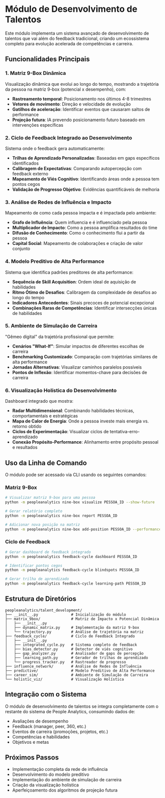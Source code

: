 # Módulo de Desenvolvimento de Talentos

Este módulo implementa um sistema avançado de desenvolvimento de talentos que vai além do feedback tradicional, criando um ecossistema completo para evolução acelerada de competências e carreira.

## Funcionalidades Principais

### 1. Matriz 9-Box Dinâmica

Visualização dinâmica que evolui ao longo do tempo, mostrando a trajetória da pessoa na matriz 9-box (potencial x desempenho), com:

- **Rastreamento temporal**: Posicionamento nos últimos 4-8 trimestres
- **Vetores de movimento**: Direção e velocidade de evolução
- **Gatilhos de aceleração**: Identificar eventos que causaram saltos de performance
- **Projeção futura**: IA prevendo posicionamento futuro baseado em intervenções específicas

### 2. Ciclo de Feedback Integrado ao Desenvolvimento

Sistema onde o feedback gera automaticamente:

- **Trilhas de Aprendizado Personalizadas**: Baseadas em gaps específicos identificados
- **Calibragem de Expectativas**: Comparando autopercepção com feedback externo
- **Mapeamento de Viés Cognitivo**: Identificando áreas onde a pessoa tem pontos cegos
- **Validação de Progresso Objetivo**: Evidências quantificáveis de melhoria

### 3. Análise de Redes de Influência e Impacto

Mapeamento de como cada pessoa impacta e é impactada pelo ambiente:

- **Grafo de Influência**: Quem influencia e é influenciado pela pessoa
- **Multiplicador de Impacto**: Como a pessoa amplifica resultados do time
- **Difusão de Conhecimento**: Como o conhecimento flui a partir da pessoa
- **Capital Social**: Mapeamento de colaborações e criação de valor conjunto

### 4. Modelo Preditivo de Alta Performance

Sistema que identifica padrões preditores de alta performance:

- **Sequência de Skill Acquisition**: Ordem ideal de aquisição de habilidades
- **Ritmo Ótimo de Desafios**: Calibragem da complexidade de desafios ao longo do tempo
- **Indicadores Antecedentes**: Sinais precoces de potencial excepcional
- **Combinações Raras de Competências**: Identificar intersecções únicas de habilidades

### 5. Ambiente de Simulação de Carreira

"Gêmeo digital" da trajetória profissional que permite:

- **Cenários "What-If"**: Simular impactos de diferentes escolhas de carreira
- **Benchmarking Customizado**: Comparação com trajetórias similares de alta performance
- **Jornadas Alternativas**: Visualizar caminhos paralelos possíveis
- **Pontos de Inflexão**: Identificar momentos-chave para decisões de carreira

### 6. Visualização Holística do Desenvolvimento

Dashboard integrado que mostra:

- **Radar Multidimensional**: Combinando habilidades técnicas, comportamentais e estratégicas
- **Mapa de Calor de Energia**: Onde a pessoa investe mais energia vs. retorno obtido
- **Ciclos de Experimentação**: Visualizar ciclos de tentativa-erro-aprendizado
- **Conexão Propósito-Performance**: Alinhamento entre propósito pessoal e resultados

## Uso da Linha de Comando

O módulo pode ser acessado via CLI usando os seguintes comandos:

### Matriz 9-Box

```bash
# Visualizar matriz 9-box para uma pessoa
python -m peopleanalytics nine-box visualize PESSOA_ID --show-future

# Gerar relatório completo
python -m peopleanalytics nine-box report PESSOA_ID

# Adicionar nova posição na matriz
python -m peopleanalytics nine-box add-position PESSOA_ID --performance 8.5 --potential 7.0
```

### Ciclo de Feedback

```bash
# Gerar dashboard de feedback integrado
python -m peopleanalytics feedback-cycle dashboard PESSOA_ID

# Identificar pontos cegos
python -m peopleanalytics feedback-cycle blindspots PESSOA_ID

# Gerar trilha de aprendizado
python -m peopleanalytics feedback-cycle learning-path PESSOA_ID
```

## Estrutura de Diretórios

```
peopleanalytics/talent_development/
├── __init__.py               # Inicialização do módulo
├── matrix_9box/              # Matriz de Impacto x Potencial Dinâmica
│   ├── __init__.py
│   ├── dynamic_matrix.py     # Implementação da matriz 9-box
│   └── trajectory.py         # Análise de trajetória na matriz
├── feedback_cycle/           # Ciclo de Feedback Integrado
│   ├── __init__.py
│   ├── integrated_cycle.py   # Sistema completo de feedback
│   ├── bias_detector.py      # Detector de viés cognitivo
│   ├── gap_analyzer.py       # Analisador de gaps de percepção
│   ├── learning_path.py      # Gerador de trilhas de aprendizado
│   └── progress_tracker.py   # Rastreador de progresso
├── influence_network/        # Análise de Redes de Influência
├── predictive/               # Modelo Preditivo de Alta Performance
├── career_sim/               # Ambiente de Simulação de Carreira
└── holistic_viz/             # Visualização Holística
```

## Integração com o Sistema

O módulo de desenvolvimento de talentos se integra completamente com o restante do sistema de People Analytics, consumindo dados de:

- Avaliações de desempenho
- Feedback (manager, peer, 360, etc.)
- Eventos de carreira (promoções, projetos, etc.)
- Competências e habilidades
- Objetivos e metas

## Próximos Passos

- Implementação completa da rede de influência
- Desenvolvimento do modelo preditivo
- Implementação do ambiente de simulação de carreira
- Criação da visualização holística
- Aperfeiçoamento dos algoritmos de projeção futura 